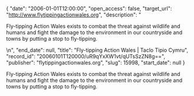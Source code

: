 {
  "date": "2006-01-01T12:00:00", 
  "open_access": false, 
  "target_url": "http://www.flytippingactionwales.org", 
  "description": "<p>Fly-tipping Action Wales exists to combat the threat against wildlife and humans and fight the damage to the environment in our countryside and towns by putting a stop to fly-tipping.</p>\n", 
  "end_date": null, 
  "title": "Fly-tipping Action Wales | Taclo Tipio Cymru", 
  "record_id": "20060101T120000/uR9qYxXW1vt/qUTsSzZN8g==", 
  "publisher": "flytippingactionwales.org", 
  "slug": 15998, 
  "start_date": null
}

<p>Fly-tipping Action Wales exists to combat the threat against wildlife and humans and fight the damage to the environment in our countryside and towns by putting a stop to fly-tipping.</p>
